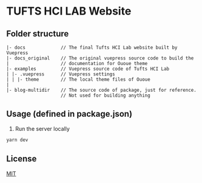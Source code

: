 # TUFTS HCI LAB Website


## Folder structure

```
|- docs             // The final Tufts HCI Lab website built by Vuepress
|- docs_original    // The original vuepress source code to build the
|                   // documentation for Ououe theme
|- examples         // Vuepress source code of Tufts HCI Lab  
| |- .vuepress      // Vuepress settings
| | |- theme        // The local theme files of Ououe
|
|- blog-multidir    // The source code of package, just for reference.
                    // Not used for building anything
```

## Usage (defined in package.json)
1. Run the server locally
```sh
yarn dev
```

## License

[MIT](http://opensource.org/licenses/MIT)
